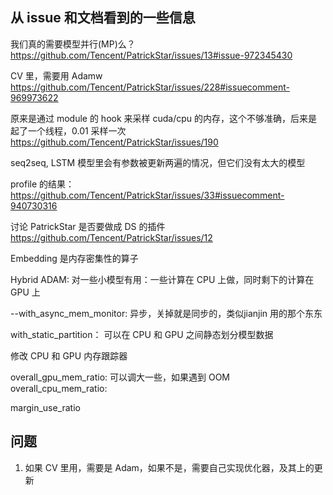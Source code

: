 ## 从 issue 和文档看到的一些信息

我们真的需要模型并行(MP)么？https://github.com/Tencent/PatrickStar/issues/13#issue-972345430

CV 里，需要用 Adamw
https://github.com/Tencent/PatrickStar/issues/228#issuecomment-969973622

原来是通过 module 的 hook 来采样 cuda/cpu 的内存，这个不够准确，后来是起了一个线程，0.01 采样一次
https://github.com/Tencent/PatrickStar/issues/190

seq2seq, LSTM 模型里会有参数被更新两遍的情况，但它们没有太大的模型

profile 的结果：
https://github.com/Tencent/PatrickStar/issues/33#issuecomment-940730316

讨论 PatrickStar 是否要做成 DS 的插件
https://github.com/Tencent/PatrickStar/issues/12

Embedding 是内存密集性的算子

Hybrid ADAM: 对一些小模型有用：一些计算在 CPU 上做，同时剩下的计算在 GPU 上

--with_async_mem_monitor: 异步，关掉就是同步的，类似jianjin 用的那个东东


with_static_partition： 可以在 CPU 和 GPU 之间静态划分模型数据

修改 CPU 和 GPU 内存跟踪器

overall_gpu_mem_ratio: 可以调大一些，如果遇到 OOM
overall_cpu_mem_ratio:

margin_use_ratio

## 问题
1. 如果 CV 里用，需要是 Adam，如果不是，需要自己实现优化器，及其上的更新
